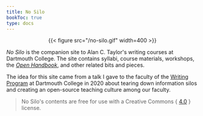 ```yaml
---
title: No Silo
bookToc: true
type: docs
---
```




<div style="text-align:center">{{< figure src="/no-silo.gif" width=400 >}}</div> 


*No Silo* is the companion site to Alan C. Taylor's writing courses at Dartmouth College. The site contains syllabi, course materials, workshops, the [*Open Handbook*](/resources/open-handbook), and other related bits and pieces.


The idea for this site came from a talk I gave to the faculty of the [Writing Program](https://writing-speech.dartmouth.edu) at Dartmouth College in 2020 about tearing down information silos and creating an open-source teaching culture among our faculty. 

> No Silo's contents are free for use with a Creative Commons { [<i class="fa-brands fa-creative-commons"></i> <i class="fa-brands fa-creative-commons-by"></i> <i class="fa-brands fa-creative-commons-nc"></i>
 4.0](https://creativecommons.org/licenses/by-nc/4.0/) } license. 




